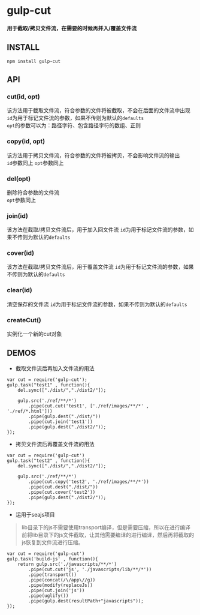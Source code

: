 # gulp-cut

#### 用于截取/拷贝文件流，在需要的时候再并入/覆盖文件流

## INSTALL

```
npm install gulp-cut
```

## API

### cut(id, opt)
该方法用于截取文件流，符合参数的文件将被截取，不会在后面的文件流中出现<br>
`id`为用于标记文件流的参数，如果不传则为默认的`defaults`<br>
`opt`的参数可以为：路径字符、包含路径字符的数组、正则

### copy(id, opt)
该方法用于拷贝文件流，符合参数的文件将被拷贝，不会影响文件流的输出<br>
`id`参数同上
`opt`参数同上

### del(opt)
删除符合参数的文件流<br>
`opt`参数同上

### join(id)
该方法在截取/拷贝文件流后，用于加入回文件流
`id`为用于标记文件流的参数，如果不传则为默认的`defaults`<br>

### cover(id)
该方法在截取/拷贝文件流后，用于覆盖文件流
`id`为用于标记文件流的参数，如果不传则为默认的`defaults`<br>

### clear(id)
清空保存的文件流
`id`为用于标记文件流的参数，如果不传则为默认的`defaults`<br>

### createCut()
实例化一个新的cut对象


## DEMOS

* 截取文件流后再加入文件流的用法
```
var cut = require('gulp-cut');
gulp.task("test1" , function(){
    del.sync(["./dist/","./dist2/"]);

    gulp.src('./ref/**/*')
        .pipe(cut.cut('test1', ['./ref/images/**/*' , './ref/*.html']))
        .pipe(gulp.dest("./dist/"))
        .pipe(cut.join('test1'))
        .pipe(gulp.dest("./dist2/"));
});
```

* 拷贝文件流后再覆盖文件流的用法
```
var cut = require('gulp-cut')
gulp.task("test2" , function(){
    del.sync(["./dist/","./dist2/"]);

    gulp.src('./ref/**/*')
        .pipe(cut.copy('test2', './ref/images/**/*'))
        .pipe(cut.dest("./dist/"))
        .pipe(cut.cover('test2'))
        .pipe(gulp.dest("./dist2/"));
});
```

* 运用于seajs项目<br>

>lib目录下的js不需要使用transport编译，但是需要压缩，所以在进行编译前将lib目录下的js文件截取，让其他需要编译的进行编译，然后再将截取的js恢复到文件流进行压缩。

```
var cut = require('gulp-cut')
gulp.task('build-js' , function(){
    return gulp.src('./javascripts/**/*')
        .pipe(cut.cut('js', './javascripts/lib/**/*'))
        .pipe(transport())
        .pipe(concat(/\/app\//g))
        .pipe(modify(replaceJs))
        .pipe(cut.join('js'))
        .pipe(uglify())
        .pipe(gulp.dest(resultPath+"javascripts"));
});
```

